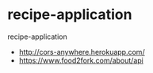 # recipe-application
recipe-application

- http://cors-anywhere.herokuapp.com/
- https://www.food2fork.com/about/api
